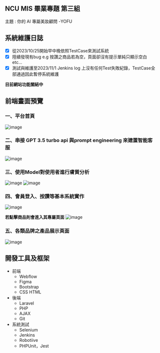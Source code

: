 ## NCU MIS 畢業專題 第三組

主題 : 你的 AI 專屬美妝顧問 -YOFU

## 系統維護日誌
- [x] 從2023/10/25開始早中晚依照TestCase來測試系統
- [x] 陸續發現有bug e.g 按讚之商品若為空，頁面卻沒有提示單純只顯示空白 etc...
- [x] 測試與維護至2023/11/1 Jenkins log 上沒有任何Test失敗紀錄，TestCase全部通過因此暫停系統維護

**目前網站功能關結中**

## 前端畫面預覽
### 一、平台首頁
![image](https://github.com/Y1YangLin/misProject/assets/83540570/660c20d8-3502-416e-99de-96b453b2dffc)

### 二、串接 GPT 3.5 turbo api 與prompt engineering 來建置智能客服
![image](https://github.com/Y1YangLin/misProject/assets/83540570/cb18b89c-ee98-451b-a394-d8c434e690a9)

### 三、使用Model對使用者進行膚質分析
![image](https://github.com/Y1YangLin/misProject/assets/83540570/c979ddef-30ee-43ca-a63d-0f7a146c1aac)
![image](https://github.com/Y1YangLin/misProject/assets/83540570/2fcddc71-b7b8-4212-9f1d-1dc59dc73407)

### 四、會員登入、按讚等基本系統實作
![image](https://github.com/Y1YangLin/misProject/assets/83540570/bb2fc01b-1e96-4cf0-abae-5f0a6c71180f)

**若點擊商品則會進入其專屬頁面**
![image](https://github.com/Y1YangLin/misProject/assets/83540570/0606dd6a-265b-4fb8-8f6d-f56fe1f792d1)

### 五、各類品牌之產品展示頁面
![image](https://github.com/Y1YangLin/misProject/assets/83540570/bf892a3b-76d2-4c38-88cd-0b54f7a1385e)


## 開發工具及框架
* 前端
    * Webflow
    * Figma
    * Bootstrap
    * CSS HTML 
* 後端
    * Laravel
    * PHP
    * AJAX
    * Git
* 系統測試
    * Selenium
    * Jenkins
    * Robotiive
    * PHPUnit，Jest
